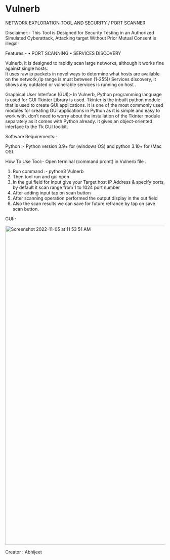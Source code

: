 # Vulnerb
NETWORK EXPLORATION TOOL AND SECURITY / PORT SCANNER

Disclaimer:- This Tool is Designed for Security Testing in an Authorized Simulated Cyberattack,
	     Attacking target Without Prior Mutual Consent is illegal!


Features:-
•	PORT SCANNING
•	SERVICES DISCOVERY

Vulnerb, it is designed to rapidly scan large networks, although it works fine against single hosts.  
It uses raw ip packets in novel ways to determine what hosts are available on the network,(ip range is must between (1-255)) 
Services discovery, it shows any outdated or vulnerable services is running on host .




Graphical User Interface (GUI):-
	In Vulnerb, Python programming language is used 
  for GUI Tkinter Library is used.
	Tkinter is the inbuilt python module that is used to create GUI applications. It is one of the most commonly used modules for creating GUI applications in Python as it is simple and easy to work with. 
	don’t need to worry about the installation of the Tkinter module separately as it comes with Python already. It gives an object-oriented interface to the Tk GUI toolkit.

Software Requirements:- 

Python :- Python version 3.9+ for (windows OS) and python 3.10+ for (Mac OS).



How To Use Tool:- Open terminal (command promt) in Vulnerb file .
1.	Run command :- python3 Vulnerb 
2.	Then tool run and gui open
3.	In the gui field for input give your Target host IP Address & specify ports, by default it scan range from 1 to 1024 port number
4.	After adding input tap on scan button 
5.	After scanning operation performed the output display in the out field 
6.	Also the scan results we can save for future refrance by tap on save scan button. 

GUI:- 

<img width="1008" alt="Screenshot 2022-11-05 at 11 53 51 AM" src="https://user-images.githubusercontent.com/116623913/200106016-6854633f-d543-4d7d-aadf-d581edec1c54.png">

Creator : Abhijeet



